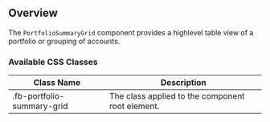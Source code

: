 ## Overview

The `PortfolioSummaryGrid` component provides a highlevel table view of a portfolio or grouping of accounts.


### Available CSS Classes

| Class Name | Description |
| ---------- | ----------- |
| .fb-portfolio-summary-grid | The class applied to the component root element. |